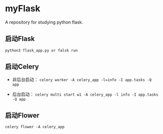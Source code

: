 # myFlask
A repository for studying python flask.

## 启动Flask

`python3 flask_app.py or falsk run`

## 启动Celery

* 非后台启动：
`celery worker -A celery_app -l=info -I app.tasks -Q app`

* 后台启动：
`celery multi start w1 -A celery_app -l info -I app.tasks -Q app`

## 启动Flower

`celery flower -A celery_app`
